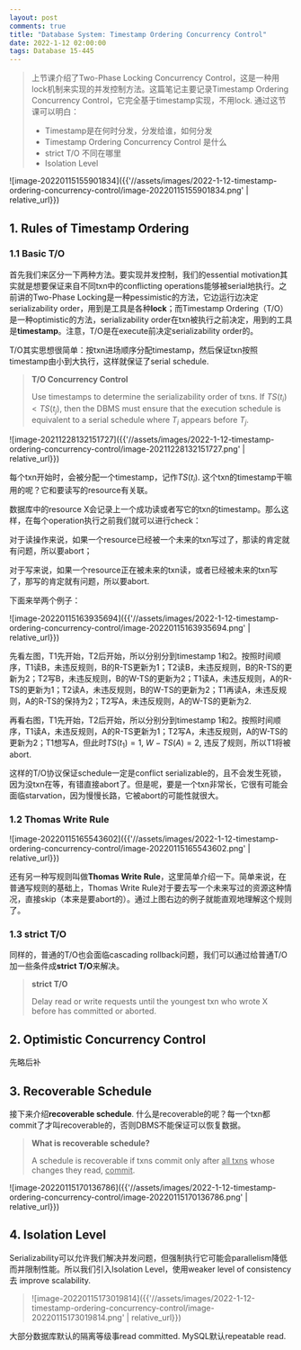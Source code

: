 ```yaml
---
layout: post
comments: true
title: "Database System: Timestamp Ordering Concurrency Control"
date: 2022-1-12 02:00:00
tags: Database 15-445
---
```


> 上节课介绍了Two-Phase Locking Concurrency Control，这是一种用lock机制来实现的并发控制方法。这篇笔记主要记录Timestamp Ordering Concurrency Control，它完全基于timestamp实现，不用lock. 通过这节课可以明白：
>
> - Timestamp是在何时分发，分发给谁，如何分发
> - Timestamp Ordering Concurrency Control 是什么
> - strict T/O 不同在哪里
> - Isolation Level

<!--more-->



![image-20220115155901834]({{'//assets/images/2022-1-12-timestamp-ordering-concurrency-control/image-20220115155901834.png' | relative_url}})

## 1. Rules of Timestamp Ordering

### 1.1 Basic T/O

首先我们来区分一下两种方法。要实现并发控制，我们的essential motivation其实就是想要保证来自不同txn中的conflicting operations能够被serial地执行。之前讲的Two-Phase Locking是一种pessimistic的方法，它边运行边决定serializability order，用到是工具是各种**lock**；而Timestamp Ordering（T/O）是一种optimistic的方法，serializability order在txn被执行之前决定，用到的工具是**timestamp**。注意，T/O是在execute前决定serializability order的。



T/O其实思想很简单：按txn进场顺序分配timestamp，然后保证txn按照timestamp由小到大执行，这样就保证了serial schedule.

> **T/O Concurrency Control**
>
> Use timestamps to determine the serializability order of txns. If $TS(t_i) < TS(t_j)$, then the DBMS must ensure that the execution schedule is equivalent to a serial schedule where $T_i$ appears before $T_j$.

![image-20211228132151727]({{'//assets/images/2022-1-12-timestamp-ordering-concurrency-control/image-20211228132151727.png' | relative_url}})

每个txn开始时，会被分配一个timestamp，记作$TS(t_i)$. 这个txn的timestamp干嘛用的呢？它和要读写的resource有关联。

数据库中的resource X会记录上一个成功读或者写它的txn的timestamp。那么这样，在每个operation执行之前我们就可以进行check：

对于读操作来说，如果一个resource已经被一个未来的txn写过了，那读的肯定就有问题，所以要abort；

对于写来说，如果一个resource正在被未来的txn读，或者已经被未来的txn写了，那写的肯定就有问题，所以要abort.

下面来举两个例子：

![image-20220115163935694]({{'//assets/images/2022-1-12-timestamp-ordering-concurrency-control/image-20220115163935694.png' | relative_url}})

先看左图，T1先开始，T2后开始，所以分别分到timestamp 1和2。按照时间顺序，T1读B，未违反规则，B的R-TS更新为1；T2读B，未违反规则，B的R-TS的更新为2；T2写B，未违反规则，B的W-TS的更新为2；T1读A，未违反规则，A的R-TS的更新为1；T2读A，未违反规则，B的W-TS的更新为2；T1再读A，未违反规则，A的R-TS的保持为2；T2写A，未违反规则，A的W-TS的更新为2.

再看右图，T1先开始，T2后开始，所以分别分到timestamp 1和2。按照时间顺序，T1读A，未违反规则，A的R-TS更新为1；T2写A，未违反规则，A的W-TS的更新为2；T1想写A，但此时$TS(t_1)=1$, $W-TS(A)=2$, 违反了规则，所以T1将被abort.

这样的T/O协议保证schedule一定是conflict serializable的，且不会发生死锁，因为没txn在等，有错直接abort了。但是呢，要是一个txn非常长，它很有可能会面临starvation，因为慢慢长路，它被abort的可能性就很大。



### 1.2 Thomas Write Rule

![image-20220115165543602]({{'//assets/images/2022-1-12-timestamp-ordering-concurrency-control/image-20220115165543602.png' | relative_url}})

还有另一种写规则叫做**Thomas Write Rule**，这里简单介绍一下。简单来说，在普通写规则的基础上，Thomas Write Rule对于要去写一个未来写过的资源这种情况，直接skip（本来是要abort的）。通过上图右边的例子就能直观地理解这个规则了。



### 1.3 **strict T/O**

同样的，普通的T/O也会面临cascading rollback问题，我们可以通过给普通T/O加一些条件成**strict T/O**来解决。

> **strict T/O**
>
> Delay read or write requests until the youngest txn who wrote X before has committed or aborted.



## 2. Optimistic  Concurrency Control

先略后补



## 3.  Recoverable Schedule

接下来介绍**recoverable schedule**. 什么是recoverable的呢？每一个txn都commit了才叫recoverable的，否则DBMS不能保证可以恢复数据。

> **What is recoverable schedule?**
>
> A schedule is recoverable if txns commit only after <u>all txns</u> whose changes they read, <u>commit</u>.

![image-20220115170136786]({{'//assets/images/2022-1-12-timestamp-ordering-concurrency-control/image-20220115170136786.png' | relative_url}})



## 4. Isolation Level

Serializability可以允许我们解决并发问题，但强制执行它可能会parallelism降低而并限制性能。所以我们引入Isolation Level，使用weaker level of consistency 去 improve scalability.

> ![image-20220115173019814]({{'//assets/images/2022-1-12-timestamp-ordering-concurrency-control/image-20220115173019814.png' | relative_url}})

大部分数据库默认的隔离等级事read committed. MySQL默认repeatable read.



























